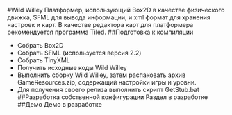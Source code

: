 ﻿#Wild Willey
Платформер, использующий Box2D в качестве физического движка, SFML для вывода информации, и xml формат для хранения настроек и карт. В качестве редактора карт для платформера рекомендуется программа Tiled.
##Подготовка к компиляции
* Собрать Box2D
* Собрать SFML (используется версия 2.2)
* Собрать TinyXML
* Получить исходные коды Wild Willey
* Выполнить сборку Wild Willey, затем распаковать архив GameResources.zip, содержащий настройки игры и уровни.
* Для получения своего релиза выполнить скрипт GetStub.bat
##Разработка собственной конфигурации
Раздел в разработке
##Демо
Демо в разработке